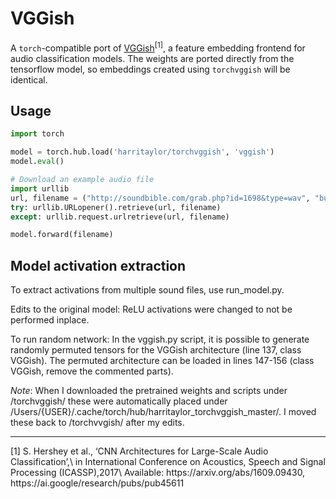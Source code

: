 # VGGish
A `torch`-compatible port of [VGGish](https://github.com/tensorflow/models/tree/master/research/audioset)<sup>[1]</sup>, 
a feature embedding frontend for audio classification models. The weights are ported directly from the tensorflow model, so embeddings created using `torchvggish` will be identical.


## Usage

```python
import torch

model = torch.hub.load('harritaylor/torchvggish', 'vggish')
model.eval()

# Download an example audio file
import urllib
url, filename = ("http://soundbible.com/grab.php?id=1698&type=wav", "bus_chatter.wav")
try: urllib.URLopener().retrieve(url, filename)
except: urllib.request.urlretrieve(url, filename)

model.forward(filename)
```

## Model activation extraction
To extract activations from multiple sound files, use run_model.py. 

Edits to the original model: ReLU activations were changed to not be performed inplace.

To run random network: In the vggish.py script, it is possible to generate randomly permuted tensors for the VGGish architecture (line 137, class VGGish). The permuted architecture can be loaded in lines 147-156 (class VGGish, remove the commented parts).

*Note*: When I downloaded the pretrained weights and scripts under /torchvggish/ these were automatically placed under /Users/{USER}/.cache/torch/hub/harritaylor_torchvggish_master/. I moved these back to /torchvvgish/ after my edits.


<hr>
[1]  S. Hershey et al., ‘CNN Architectures for Large-Scale Audio Classification’,\
    in International Conference on Acoustics, Speech and Signal Processing (ICASSP),2017\
    Available: https://arxiv.org/abs/1609.09430, https://ai.google/research/pubs/pub45611
    

